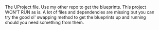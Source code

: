 The UProject file. Use my other repo to get the blueprints. This project WON'T RUN as is. A lot of files and dependencies are missing but you can try the good ol' swapping method to get the blueprints up and running should you need something from them.
